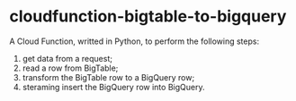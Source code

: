 # cloudfunction-bigtable-to-bigquery
A Cloud Function, writted in Python, to perform the following steps:

  1) get data from a request;
  2) read a row from BigTable;
  3) transform the BigTable row to a BigQuery row;
  4) steraming insert the BigQuery row into BigQuery. 